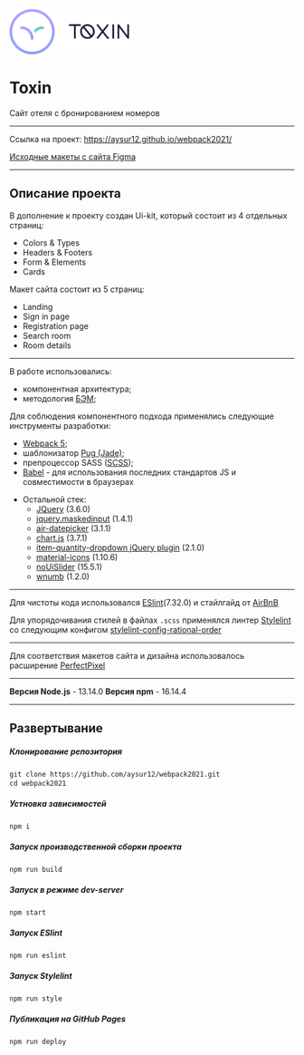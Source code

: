 ![Логотип Toxin](./src/components/logo/images/logo-toxin.svg)
# Toxin

Cайт отеля с бронированием номеров
___
Cсылка на проект: https://aysur12.github.io/webpack2021/

[Исходные макеты с сайта Figma](https://www.figma.com/file/xorjGw6bbI9mK7fZAMebJu/FSD-frontend-education-program.-The-2nd-task-Copy)
___

## Описание проекта

В дополнение к проекту создан Ui-kit, который состоит из 4 отдельных страниц:
  + Colors & Types
  + Headers & Footers
  + Form & Elements
  + Cards

Макет сайта состоит из 5 страниц:
  + Landing
  + Sign in page
  + Registration page
  + Search room
  + Room details
___
В работе использовались: 
  + компонентная архитектура;
  + методология [БЭМ](https://ru.bem.info/methodology/quick-start/);

Для соблюдения компонентного подхода применялись следующие инструменты разработки:
  + [Webpack 5](https://webpack.js.org/);
  + шаблонизатор [Pug (Jade)](https://pugjs.org/api/getting-started.html);
  + препроцессор SASS ([SCSS](https://sass-scss.ru/));
  + [Babel](https://babeljs.io/) - для использования последних стандартов JS и совместимости в браузерах

- Остальной стек:
  + [JQuery](https://github.com/jquery/jquery) (3.6.0)
  + [jquery.maskedinput](https://github.com/digitalBush/jquery.maskedinput) (1.4.1)
  + [air-datepicker](https://air-datepicker.com/ru) (3.1.1)
  + [chart.js](https://github.com/chartjs/Chart.js) (3.7.1)
  + [item-quantity-dropdown jQuery plugin](https://github.com/reservamos/item-quantity-dropdown) (2.1.0)
  + [material-icons](https://developers.google.com/fonts/docs/material_icons) (1.10.6)
  + [noUiSlider](https://refreshless.com/nouislider/) (15.5.1)
  + [wnumb](https://refreshless.com/wnumb/) (1.2.0)

___
Для чистоты кода использовался [ESlint](https://eslint.org/)(7.32.0) и стайлгайд от [AirBnB](https://github.com/leonidlebedev/javascript-airbnb)

Для упорядочивания стилей в файлах `.scss` применялся линтер [Stylelint](https://stylelint.io/) со следующим конфигом [stylelint-config-rational-order](https://github.com/constverum/stylelint-config-rational-order)
___

Для соответствия макетов сайта и дизайна использовалось расширение [PerfectPixel](https://chrome.google.com/webstore/detail/perfectpixel-by-welldonec/dkaagdgjmgdmbnecmcefdhjekcoceebi?hl=ru)
___
__Версия Node.js__ - 13.14.0
__Версия npm__ - 16.14.4
___
## Развертывание
##### Клонирование репозитория
```
git clone https://github.com/aysur12/webpack2021.git
cd webpack2021
```
##### Устновка зависимостей
```
npm i
```
##### Запуск производственной сборки проекта
```
npm run build
```
##### Запуск в режиме dev-server
```
npm start
```
##### Запуск ESlint
```
npm run eslint
```
##### Запуск Stylelint
```
npm run style
```
##### Публикация на GitHub Pages
```
npm run deploy
```